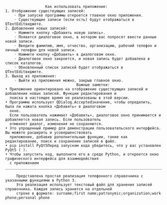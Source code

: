                       Как использовать приложение:
    1. Отображение существующих записей:
        ◦ При запуске программы откроется главное окно приложения.
        ◦ Существующие записи (если есть) будут отображаться в QTextEditвиджете.
    2. Добавление новых записей:
        ◦ Нажмите кнопку «Добавить новую запись».
        ◦ Появится диалоговое окно, в котором вас попросят ввести данные новой записи.
        ◦ Введите фамилию, имя, отчество, организацию, рабочий телефон и личный телефон для новой записи.
        ◦ Нажмите кнопку «Добавить» в диалоговом окне.
        ◦ Диалоговое окно закроется, и новая запись будет добавлена в список каталогов.
        ◦ Обновленный список записей будет отображаться в QTextEditвиджете.
    3. Выход из приложения:
        ◦ Выйти из приложения можно, закрыв главное окно.
                                    Важные заметки:
    • Приложение ориентировано на отображение существующих записей и добавление новых записей. Функции редактирования и 
      поиска в настоящее время не реализованы в этой версии.
    • Программа использует QDialog.Acceptedзначение, чтобы определить, была ли нажата кнопка «Добавить» в диалоговом 
      окне. 
      Если пользователь нажимает «Добавить», диалоговое окно принимается и добавляется новая запись. Если пользователь 
      отменяет диалог, изменения не сохраняются.
    • Это упрощенный пример для демонстрации пользовательского интерфейса. Вы можете расширить и усовершенствовать 
      приложение, добавив дополнительные функции, такие как редактирование, поиск и сохранение записей в файл.
    • pip install PyQt5Перед запуском кода убедитесь, что у вас установлен PyQt5 ( ).
    • Чтобы запустить код, выполните его в среде Python, и откроется окно графического интерфейса для взаимодействия 
      с приложением
    ____________________________________________________________________________________________________________________

         Представлена простая реализация телефонного справочника с указанными функциями в Python 3. 
         Эта реализация использует текстовый файл для хранения записей справочника. Каждая запись хранится на отдельной 
         строке в формате: surname;first name;patronymic;organization;work phone;personal phone